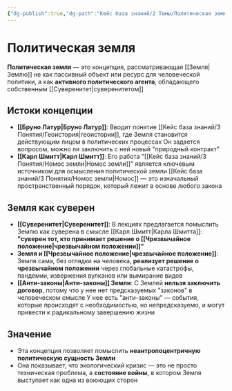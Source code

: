 ```yaml
---
{"dg-publish":true,"dg-path":"Кейс база знаний/2 Темы/Политическая земля","permalink":"/kejs-baza-znanij/2-temy/politicheskaya-zemlya/"}
---
```


# Политическая земля

**Политическая земля** — это концепция, рассматривающая [[Земля\|Землю]] не как пассивный объект или ресурс для человеческой политики, а как **активного политического агента**, обладающего собственным [[Суверенитет\|суверенитетом]] 

## Истоки концепции
- **[[Бруно Латур\|Бруно Латур]]**: Вводит понятие [[Кейс база знаний/3 Понятия/Геоистория\|геоистории]], где Земля становится действующим лицом в политических процессах  Он задается вопросом, можно ли заключить с ней новый "природный контракт" 
- **[[Карл Шмитт\|Карл Шмитт]]**: Его работа "[[Кейс база знаний/3 Понятия/Номос земли\|Номос земли]]" является ключевым источником для осмысления политической земли [[Кейс база знаний/3 Понятия/Номос земли\|Номос]] — это изначальный пространственный порядок, который лежит в основе любого закона 

## Земля как суверен
- **[[Суверенитет\|Суверенитет]]**: В лекциях предлагается помыслить Землю как суверена в смысле [[Карл Шмитт\|Карла Шмитта]]: **"суверен тот, кто принимает решение о [[Чрезвычайное положение\|чрезвычайном положении]]"** 
- **Земля и [[Чрезвычайное положение\|чрезвычайное положение]]**: Земля сама, без оглядки на человека, **реализует решение о чрезвычайном положении** через глобальные катастрофы, пандемии, извержения вулканов или вымирание видов 
- **[[Анти-законы\|Анти-законы]] Земли**: С Землей **нельзя заключить договор**, потому что у нее нет предсказуемых "законов" в человеческом смысле  У нее есть "анти-законы" — события, которые происходят с необходимостью, но непредсказуемо, и могут привести к радикальному завершению жизни 

## Значение
- Эта концепция позволяет помыслить **неантропоцентричную политическую сущность Земли** 
- Она показывает, что экологический кризис — это не просто техническая проблема, а **состояние войны**, в котором Земля выступает как одна из воюющих сторон 
